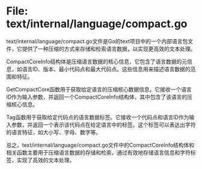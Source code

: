 # File: text/internal/language/compact.go

text/internal/language/compact.go文件是Go的text项目中的一个内部语言包文件，它提供了一种压缩的方式来存储和检索语言数据，以实现更高效的文本处理。

CompactCoreInfo结构体是压缩语言数据的核心信息，它包含了语言数据的元信息，如语言ID、版本、最小代码点和最大代码点。这些信息用来描述语言数据的范围和特征。

GetCompactCore函数用于获取给定语言的压缩核心数据信息。它接收一个语言ID作为输入参数，并返回一个CompactCoreInfo结构体，其中包含了该语言的压缩核心信息。

Tag函数用于获取给定代码点的语言数据标签。它接收一个代码点和语言ID作为输入参数，并返回一个表示该代码点在给定语言中的标签。这个标签可以表达出字符的语言特征，如大小写、字母、数字等。

总之，text/internal/language/compact.go文件中的CompactCoreInfo结构体和相关函数主要用于压缩语言数据的存储和检索，通过有效地存储语言信息和字符标签，实现了高效的文本处理。

